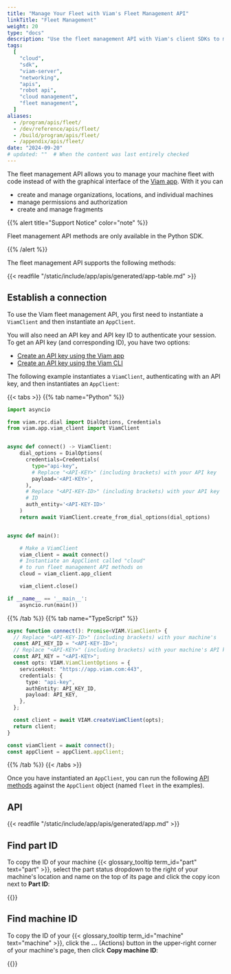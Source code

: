 ```yaml
---
title: "Manage Your Fleet with Viam's Fleet Management API"
linkTitle: "Fleet Management"
weight: 20
type: "docs"
description: "Use the fleet management API with Viam's client SDKs to manage your machine fleet with code."
tags:
  [
    "cloud",
    "sdk",
    "viam-server",
    "networking",
    "apis",
    "robot api",
    "cloud management",
    "fleet management",
  ]
aliases:
  - /program/apis/fleet/
  - /dev/reference/apis/fleet/
  - /build/program/apis/fleet/
  - /appendix/apis/fleet/
date: "2024-09-20"
# updated: ""  # When the content was last entirely checked
---
```


The fleet management API allows you to manage your machine fleet with code instead of with the graphical interface of the [Viam app](https://app.viam.com/).
With it you can

- create and manage organizations, locations, and individual machines
- manage permissions and authorization
- create and manage fragments

{{% alert title="Support Notice" color="note" %}}

Fleet management API methods are only available in the Python SDK.

{{% /alert %}}

The fleet management API supports the following methods:

{{< readfile "/static/include/app/apis/generated/app-table.md" >}}

## Establish a connection

To use the Viam fleet management API, you first need to instantiate a `ViamClient` and then instantiate an `AppClient`.

You will also need an API key and API key ID to authenticate your session.
To get an API key (and corresponding ID), you have two options:

- [Create an API key using the Viam app](/operate/control/api-keys/#add-an-api-key)
- [Create an API key using the Viam CLI](/dev/tools/cli/#create-an-organization-api-key)

The following example instantiates a `ViamClient`, authenticating with an API key, and then instantiates an `AppClient`:

{{< tabs >}}
{{% tab name="Python" %}}

```python {class="line-numbers linkable-line-numbers"}
import asyncio

from viam.rpc.dial import DialOptions, Credentials
from viam.app.viam_client import ViamClient


async def connect() -> ViamClient:
    dial_options = DialOptions(
      credentials=Credentials(
        type="api-key",
        # Replace "<API-KEY>" (including brackets) with your API key
        payload='<API-KEY>',
      ),
      # Replace "<API-KEY-ID>" (including brackets) with your API key
      # ID
      auth_entity='<API-KEY-ID>'
    )
    return await ViamClient.create_from_dial_options(dial_options)


async def main():

    # Make a ViamClient
    viam_client = await connect()
    # Instantiate an AppClient called "cloud"
    # to run fleet management API methods on
    cloud = viam_client.app_client

    viam_client.close()

if __name__ == '__main__':
    asyncio.run(main())
```

{{% /tab %}}
{{% tab name="TypeScript" %}}

```ts {class="line-numbers linkable-line-numbers" data-line="3,5"}
async function connect(): Promise<VIAM.ViamClient> {
  // Replace "<API-KEY-ID>" (including brackets) with your machine's
  const API_KEY_ID = "<API-KEY-ID>";
  // Replace "<API-KEY>" (including brackets) with your machine's API key
  const API_KEY = "<API-KEY>";
  const opts: VIAM.ViamClientOptions = {
    serviceHost: "https://app.viam.com:443",
    credentials: {
      type: "api-key",
      authEntity: API_KEY_ID,
      payload: API_KEY,
    },
  };

  const client = await VIAM.createViamClient(opts);
  return client;
}

const viamClient = await connect();
const appClient = appClient.appClient;
```

{{% /tab %}}
{{< /tabs >}}

Once you have instantiated an `AppClient`, you can run the following [API methods](#api) against the `AppClient` object (named `fleet` in the examples).

## API

{{< readfile "/static/include/app/apis/generated/app.md" >}}

## Find part ID

To copy the ID of your machine {{< glossary_tooltip term_id="part" text="part" >}}, select the part status dropdown to the right of your machine's location and name on the top of its page and click the copy icon next to **Part ID**:

{{<imgproc src="/build/program/data-client/grab-part-id.png" resize="1000x" class="shadow imgzoom" style="width: 500px" declaredimensions=true alt="Part ID displayed in the Viam app.">}}

## Find machine ID

To copy the ID of your {{< glossary_tooltip term_id="machine" text="machine" >}}, click the **...** (Actions) button in the upper-right corner of your machine's page, then click **Copy machine ID**:

{{<imgproc src="/fleet/app-usage/copy-machine-id.png" resize="1000x" class="shadow imgzoom" style="width: 500px" declaredimensions=true alt="Machine ID in the actions dropdown in the Viam app.">}}
